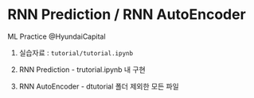# RNN Prediction / RNN AutoEncoder  
ML Practice @HyundaiCapital  

1. 실습자료 : ```tutorial/tutorial.ipynb```  

2. RNN Prediction - trutorial.ipynb 내 구현  

3. RNN AutoEncoder - dtutorial 폴더 제외한 모든 파일  

